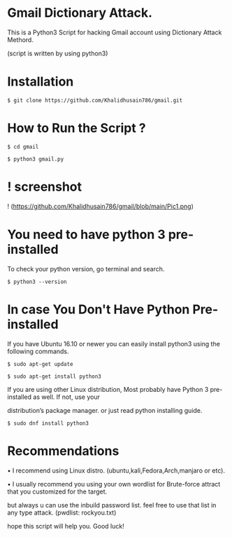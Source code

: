 # Gmail Dictionary Attack.

This is a Python3 Script for hacking Gmail account using Dictionary Attack Methord.

(script is written by using python3)

# Installation

    $ git clone https://github.com/Khalidhusain786/gmail.git

# How to Run the Script ? 

    $ cd gmail 

    $ python3 gmail.py

    

# ! screenshot

! (https://github.com/Khalidhusain786/gmail/blob/main/Pic1.png)

         

# You need to have python 3 pre-installed

To check your python version, go terminal and search.

    $ python3 --version

    

# In case You Don't Have Python Pre-installed

If you have Ubuntu 16.10 or newer you can easily install python3 using the following commands. 

    $ sudo apt-get update

    $ sudo apt-get install python3

         

If you are using other Linux distribution, Most probably have Python 3 pre-installed as well. If not, use your

distribution’s package manager. or just read python installing guide.  

    $ sudo dnf install python3

# Recommendations

• I recommend using Linux distro. (ubuntu,kali,Fedora,Arch,manjaro or etc).

• I usually recommend you using your own wordlist for Brute-force attract that you customized for the target.

  but always u can use the inbuild password list. feel free to use that list in any type attack. (pwdlist: rockyou.txt) 

  hope this script will help you. Good luck! 













